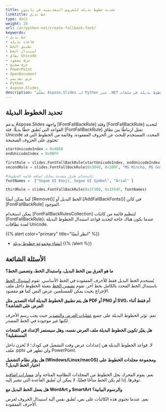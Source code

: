 ```yaml
---
title: تحديد خطوط بديلة للعروض التقديمية في بايثون
linktitle: خط بديل
type: docs
weight: 10
url: /ar/python-net/create-fallback-font/
keywords:
- خط بديل
- قاعدة بديلة
- تطبيق الخط
- استبدال الخط
- نطاق Unicode
- حرف مفقود
- حرف صحيح
- PowerPoint
- OpenDocument
- عرض تقديمي
- Python
- Aspose.Slides
description: "تعلّم Aspose.Slides لـ Python عبر .NET لتعيين خطوط بديلة في ملفات PPT و PPTX و ODP، مما يضمن عرض نص متسق على أي جهاز أو نظام تشغيل."
---
```


## **تحديد الخطوط البديلة**

يدعم Aspose.Slides واجهة [IFontFallBackRule] وفئة [FontFallBackRule] لتحديد القواعد التي تُطبق خطًا بديلًا. فئة [FontFallBackRule] تمثل ارتباطًا بين نطاق Unicode المحدد، المستخدم للبحث عن الحروف المفقودة، وقائمة من الخطوط التي قد تحتوي على الحروف الصحيحة:

```py
startUnicodeIndex = 0x0B80
endUnicodeIndex = 0x0BFF

firstRule = slides.FontFallBackRule(startUnicodeIndex, endUnicodeIndex, "Vijaya")
secondRule = slides.FontFallBackRule(0x3040, 0x309F, "MS Mincho, MS Gothic")

#باستخدام طرق متعددة يمكنك إضافة قائمة الخطوط:
fontNames =  ["Segoe UI Emoji, Segoe UI Symbol", "Arial" ]

thirdRule = slides.FontFallBackRule(0x1F300, 0x1F64F, fontNames)
```

كما يمكن أيضًا [Remove()] الخط البديل أو [AddFallBackFonts()] في كائن [FontFallBackRule] الموجود.

يمكن استخدام [FontFallBackRulesCollection] لتنظيم قائمة من كائنات [FontFallBackRule]، عندما يكون هناك حاجة لتحديد قواعد استبدال الخطوط البديلة لعدة نطاقات Unicode.

{{% alert color="primary" title="انظر أيضًا" %}} 
- [إنشاء مجموعة خطوط بديلة](/slides/ar/python-net/create-fallback-fonts-collection/)
{{% /alert %}}

## **الأسئلة الشائعة**

**ما هو الفرق بين الخط البديل، واستبدال الخط، وتضمين الخط؟**

يُستخدم الخط البديل فقط للأحرف المفقودة في الخط الأساسي. تقوم [استبدال الخط](/slides/ar/python-net/font-substitution/) باستبدال الخط المحدد بالكامل بخط آخر. تقوم [تضمين الخط](/slides/ar/python-net/embedded-font/) بتعبئة الخطوط داخل ملف الإخراج بحيث يمكن للمستلمين عرض النص كما هو مقصود.

**هل يتم تطبيق الخطوط البديلة أثناء التصدير مثل PDF أو PNG أو SVG، أم فقط أثناء العرض على الشاشة؟**

نعم. تؤثر الخطوط البديلة على جميع [عمليات العرض والتصدير](/slides/ar/python-net/convert-presentation/) حيث يجب رسم الأحرف لكنها غير موجودة في الخط المصدر.

**هل يغيّر تكوين الخطوط البديلة ملف العرض نفسه، وهل سيستمر الإعداد في الفتحات المستقبلية؟**

لا. قواعد الخطوط البديلة هي إعدادات عرض وقت التشغيل في كودك؛ لا تُخزن داخل ملف .pptx ولن تظهر في PowerPoint.

**هل يؤثر نظام التشغيل (Windows/Linux/macOS) ومجموعة مجلدات الخطوط على اختيار الخط البديل؟**

نعم. يقوم المحرك بحل الخطوط من المجلدات النظامية المتاحة وأي [مسارات إضافية](/slides/ar/python-net/custom-font/) توفرها. إذا لم يكن الخط متاحًا فعليًا، لا يمكن أن تُطبق القاعدة التي تشير إليه.

**هل يعمل الخط البديل مع WordArt و SmartArt والرسوم البيانية؟**

نعم. عندما تحتوي هذه الكائنات على نص، تُطبق نفس آلية استبدال الحروف لعرض الأحرف المفقودة.